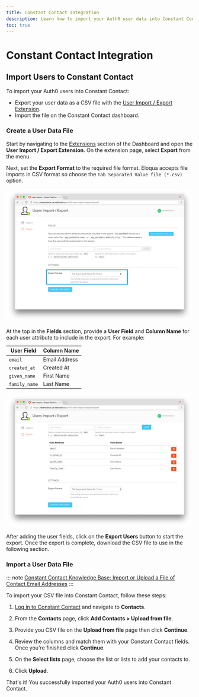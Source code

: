 ```yaml
---
title: Constant Contact Integration
description: Learn how to import your Auth0 user data into Constant Contact.
toc: true
---
```


# Constant Contact Integration

## Import Users to Constant Contact

To import your Auth0 users into Constant Contact:

- Export your user data as a CSV file with the [User Import / Export Extension](/extensions/user-import-export).
- Import the file on the Constant Contact dashboard.

### Create a User Data File

Start by navigating to the [Extensions](${manage_url}/#/extensions) section of the Dashboard and open the **User Import / Export Extension**. On the extension page, select **Export** from the menu.

Next, set the **Export Format** to the required file format. Eloqua accepts file imports in CSV format so choose the `Tab Separated Value file (*.csv)` option.

![User Import/Export Extension Format](/media/articles/integrations/marketing/import-export-set-format.png)

At the top in the **Fields** section, provide a **User Field** and **Column Name** for each user attribute to include in the export. For example:

User Field | Column Name
-----------|------------
`email` | Email Address
`created_at` | Created At
`given_name` | First Name
`family_name` | Last Name

![User Import/Export Extension Fields](/media/articles/integrations/marketing/import-export-fields.png)

After adding the user fields, click on the **Export Users** button to start the export. Once the export is complete, download the CSV file to use in the following section.

### Import a User Data File

::: note
[Constant Contact Knowledge Base: Import or Upload a File of Contact Email Addresses](https://knowledgebase.constantcontact.com/articles/KnowledgeBase/5296-import-or-upload-a-file-of-contact-email-addresses)
:::

To import your CSV file into Constant Contact, follow these steps:

1. [Log in to Constant Contact](https://login.constantcontact.com) and navigate to **Contacts**.

2. From the **Contacts** page, click **Add Contacts > Upload from file**.

3. Provide you CSV file on the **Upload from file** page then click **Continue**.

4. Review the columns and match them with your Constant Contact fields. Once you're finished click **Continue**.

5. On the **Select lists** page, choose the list or lists to add your contacts to.

6. Click **Upload**.

That's it! You successfully imported your Auth0 users into Constant Contact.